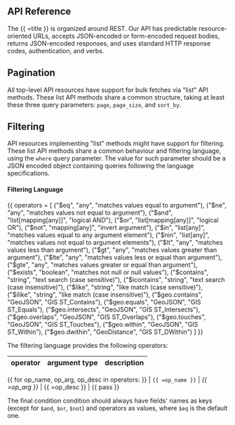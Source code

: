 ## API Reference

The {{ =title }} is organized around REST. Our API has predictable resource-oriented URLs, accepts JSON-encoded or form-encoded request bodies, returns JSON-encoded responses, and uses standard HTTP response codes, authentication, and verbs.

## Pagination

All top-level API resources have support for bulk fetches via "list" API methods. These list API methods share a common structure, taking at least these three query parameters: `page`, `page_size`, and `sort_by`.

## Filtering

API resources implementing "list" methods might have support for filtering. These list API methods share a common behaviour and filtering language, using the `where` query parameter. The value for such parameter should be a JSON encoded object containing queries following the language specifications.

#### Filtering Language

{{
    operators = [
        ("$eq", "any", "matches values equal to argument"),
        ("$ne", "any", "matches values not equal to argument"),
        ("$and", "list[mapping[any]]", "logical AND"),
        ("$or", "list[mapping[any]]", "logical OR"),
        ("$not", "mapping[any]", "invert argument"),
        ("$in", "list[any]", "matches values equal to any argument element"),
        ("$nin", "list[any]", "matches values not equal to argument elements"),
        ("$lt", "any", "matches values less than argument"),
        ("$gt", "any", "matches values greater than argument"),
        ("$lte", "any", "matches values less or equal than argument"),
        ("$gte", "any", "matches values greater or equal than argument"),
        ("$exists", "boolean", "matches not null or null values"),
        ("$contains", "string", "text search (case sensitive)"),
        ("$icontains", "string", "text search (case insensitive)"),
        ("$like", "string", "like match (case sensitive)"),
        ("$ilike", "string", "like match (case insensitive)"),
        ("$geo.contains", "GeoJSON", "GIS ST_Contains"),
        ("$geo.equals", "GeoJSON", "GIS ST_Equals"),
        ("$geo.intersects", "GeoJSON", "GIS ST_Intersects"),
        ("$geo.overlaps", "GeoJSON", "GIS ST_Overlaps"),
        ("$geo.touches", "GeoJSON", "GIS ST_Touches"),
        ("$geo.within", "GeoJSON", "GIS ST_Within"),
        ("$geo.dwithin", "GeoDistance", "GIS ST_DWithin")
    ]
}}

The filtering language provides the following operators:

| operator | argument type | description |
| --- | --- | --- |
{{ for op_name, op_arg, op_desc in operators: }}
| `{{ =op_name }}` | *{{ =op_arg }}* | {{ =op_desc }} |
{{ pass }}

The final condition condition should always have fields' names as keys (except for `$and`, `$or`, `$not`) and operators as values, where `$eq` is the default one.
